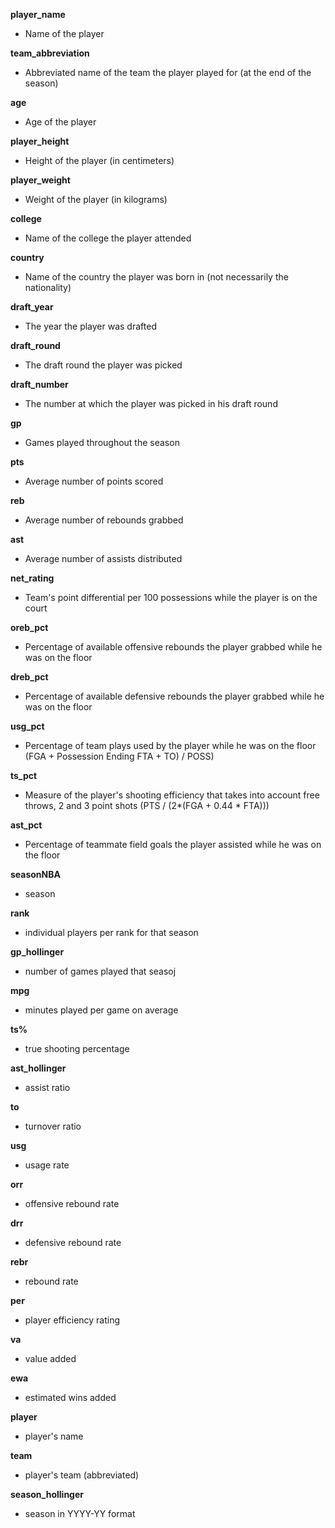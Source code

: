 **player_name**
- Name of the player

**team_abbreviation**
- Abbreviated name of the team the player played for (at the end of the season)

**age**
- Age of the player

**player_height**
- Height of the player (in centimeters)

**player_weight**
- Weight of the player (in kilograms)

**college**
- Name of the college the player attended

**country**
- Name of the country the player was born in (not necessarily the nationality)

**draft_year**
- The year the player was drafted

**draft_round**
- The draft round the player was picked

**draft_number**
- The number at which the player was picked in his draft round

**gp**
- Games played throughout the season

**pts**
- Average number of points scored

**reb**
- Average number of rebounds grabbed

**ast**
- Average number of assists distributed

**net_rating**
- Team's point differential per 100 possessions while the player is on the court

**oreb_pct**
- Percentage of available offensive rebounds the player grabbed while he was on the floor

**dreb_pct**
- Percentage of available defensive rebounds the player grabbed while he was on the floor

**usg_pct**
- Percentage of team plays used by the player while he was on the floor (FGA + Possession Ending FTA + TO) / POSS)

**ts_pct**
- Measure of the player's shooting efficiency that takes into account free throws, 2 and 3 point shots (PTS / (2*(FGA + 0.44 * FTA)))

**ast_pct**
- Percentage of teammate field goals the player assisted while he was on the floor

**seasonNBA**
- season 

**rank**
- individual players per rank for that season

**gp_hollinger**
- number of games played that seasoj

**mpg**
- minutes played per game on average

**ts%**
- true shooting percentage

**ast_hollinger**
- assist ratio

**to**
- turnover ratio

**usg**
- usage rate

**orr**
- offensive rebound rate

**drr**
- defensive rebound rate

**rebr**
- rebound rate

**per**
- player efficiency rating

**va**
- value added

**ewa**
- estimated wins added

**player**
- player's name

**team**
- player's team (abbreviated)

**season_hollinger**
- season in YYYY-YY format

